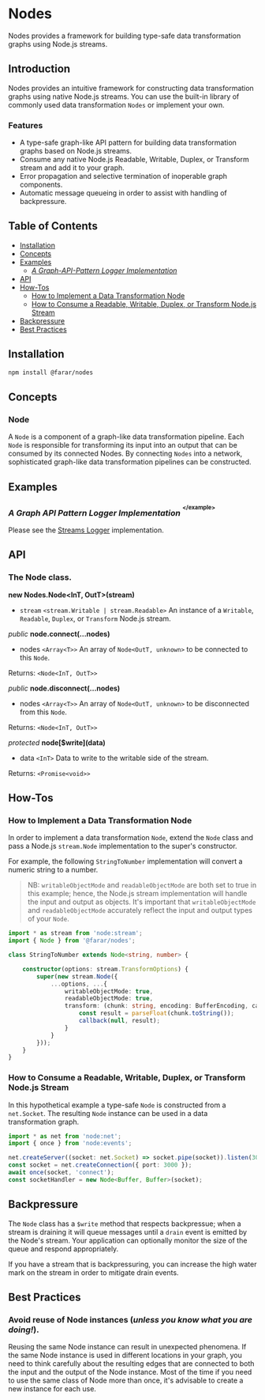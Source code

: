 # Nodes

Nodes provides a framework for building type-safe data transformation graphs using Node.js streams.

## Introduction

Nodes provides an intuitive framework for constructing data transformation graphs using native Node.js streams.  You can use the built-in library of commonly used data transformation `Nodes` or implement your own.

### Features

- A type-safe graph-like API pattern for building data transformation graphs based on Node.js streams.
- Consume any native Node.js Readable, Writable, Duplex, or Transform stream and add it to your graph.
- Error propagation and selective termination of inoperable graph components.
- Automatic message queueing in order to assist with handling of backpressure.

## Table of Contents

- [Installation](#installation)
- [Concepts](#concepts)
- [Examples](#examples)
    - [*A Graph-API-Pattern Logger Implementation*](#a-graph-api-pattern-logger-implementation-example)
- [API](#api)
- [How-Tos](#how-tos)
    - [How to Implement a Data Transformation Node](#how-to-implement-a-node)
    - [How to Consume a Readable, Writable, Duplex, or Transform Node.js Stream](#how-to-consume-a-readable-writable-duplex-or-transform-nodejs-stream)
- [Backpressure](#backpressure)
- [Best Practices](#best-practices)

## Installation

```bash
npm install @farar/nodes
```

## Concepts

### Node

A `Node` is a component of a graph-like data transformation pipeline.  Each `Node` is responsible for transforming its input into an output that can be consumed by its connected Nodes.  By connecting `Nodes` into a network, sophisticated graph-like data transformation pipelines can be constructed.

## Examples

### *A Graph API Pattern Logger Implementation* <sup><sup>\</example\></sup></sup>
Please see the [Streams Logger](https://github.com/faranalytics/streams-logger) implementation.

## API

### The Node class.

**new Nodes.Node\<InT, OutT\>(stream)**
- `stream` `<stream.Writable | stream.Readable>` An instance of a `Writable`, `Readable`, `Duplex`, or `Transform` Node.js stream.

*public* **node.connect(...nodes)**
- nodes `<Array<T>>` An array of `Node<OutT, unknown>` to be connected to this `Node`.

Returns: `<Node<InT, OutT>>`

*public* **node.disconnect(...nodes)**
- nodes `<Array<T>>` An array of `Node<OutT, unknown>` to be disconnected from this `Node`.

Returns: `<Node<InT, OutT>>`

*protected* **node\[$write\](data)**
- data `<InT>` Data to write to the writable side of the stream.

Returns: `<Promise<void>>`

## How-Tos

### How to Implement a Data Transformation Node

In order to implement a data transformation `Node`, extend the `Node` class and pass a Node.js `stream.Node` implementation to the super's constructor.  

For example, the following `StringToNumber` implementation will convert a numeric string to a number.  

> NB: `writableObjectMode` and `readableObjectMode` are both set to true in this example; hence, the Node.js stream implementation will handle the input and output as objects.  It's important that `writableObjectMode` and `readableObjectMode` accurately reflect the input and output types of your `Node`.

```ts
import * as stream from 'node:stream';
import { Node } from '@farar/nodes';

class StringToNumber extends Node<string, number> {

    constructor(options: stream.TransformOptions) {
        super(new stream.Node({
            ...options, ...{
                writableObjectMode: true,
                readableObjectMode: true,
                transform: (chunk: string, encoding: BufferEncoding, callback: stream.NodeCallback) => {
                    const result = parseFloat(chunk.toString());
                    callback(null, result);
                }
            }
        }));
    }
}
```

### How to Consume a Readable, Writable, Duplex, or Transform Node.js Stream

In this hypothetical example a type-safe `Node` is constructed from a `net.Socket`.  The resulting `Node` instance can be used in a data transformation graph.

```ts
import * as net from 'node:net';
import { once } from 'node:events';

net.createServer((socket: net.Socket) => socket.pipe(socket)).listen(3000);
const socket = net.createConnection({ port: 3000 });
await once(socket, 'connect');
const socketHandler = new Node<Buffer, Buffer>(socket);
```

## Backpressure
The `Node` class has a `$write` method that respects backpressue; when a stream is draining it will queue messages until a `drain` event is emitted by the Node's stream.  Your application can optionally monitor the size of the queue and respond appropriately.

If you have a stream that is backpressuring, you can increase the high water mark on the stream in order to mitigate drain events.

## Best Practices

### Avoid reuse of Node instances (*unless you know what you are doing!*).
Reusing the same Node instance can result in unexpected phenomena.  If the same Node instance is used in different locations in your graph, you need to think carefully about the resulting edges that are connected to both the input and the output of the Node instance.  Most of the time if you need to use the same class of Node more than once, it's advisable to create a new instance for each use.